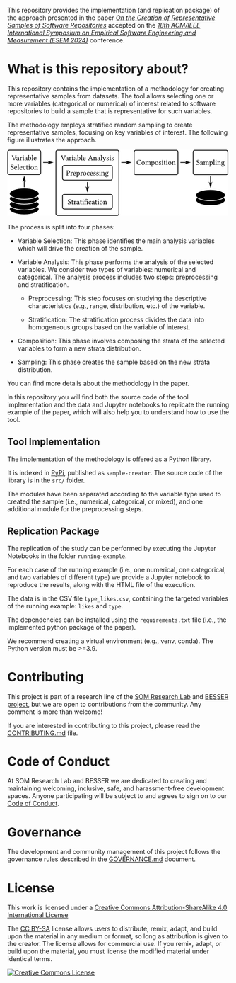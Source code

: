 This repository provides the implementation (and replication package) of the approach presented in the paper [*On the Creation of Representative Samples of Software Repositories*](https://conf.researchr.org/details/esem-2024/esem-2024-emerging-results-vision-and-reflection-papers/7/On-the-Creation-of-Representative-Samples-of-Software-Repositories) accepted on the [*18th ACM/IEEE International Symposium on Empirical Software Engineering and Measurement (ESEM 2024)*](https://conf.researchr.org/home/esem-2024) conference. 

# What is this repository about?

This repository contains the implementation of a methodology for creating representative samples from datasets.
The tool allows selecting one or more variables (categorical or numerical) of interest related to software repositories to build a sample that is representative for such variables.  

The methodology employs stratified random sampling to create representative samples, focusing on key variables of interest. The following figure illustrates the approach. 

![Approach](approach.png)

The process is split into four phases: 

* Variable Selection: This phase identifies the main analysis variables which will drive the creation of the sample.
* Variable Analysis: This phase performs the analysis of the selected variables. We consider two types of variables: numerical and categorical. The analysis process includes two steps: preprocessing and stratification. 

  * Preprocessing: This step focuses on studying the descriptive characteristics (e.g., range, distribution, etc.) of the variable. 

  * Stratification: The stratification process divides the data into homogeneous groups based on the variable of interest.

* Composition: This phase involves composing the strata of the selected variables to form a new strata distribution.

* Sampling: This phase creates the sample based on the new strata distribution.

You can find more details about the methodology in the paper.

In this repository you will find both the source code of the tool implementation and the data and Jupyter notebooks to replicate the running example of the paper, which will also help you to understand how to use the tool.

## Tool Implementation

The implementation of the methodology is offered as a Python library.

It is indexed in [PyPi](https://pypi.org/project/sample-creator/), published as `sample-creator`.
The source code of the library is in the `src/` folder.

The modules have been separated according to the variable type used to created the sample (i.e., numerical, categorical, or mixed), and one additional module for the preprocessing steps.

## Replication Package

The replication of the study can be performed by executing the Jupyter Notebooks in the folder `running-example`.

For each case of the running example (i.e., one numerical, one categorical, and two variables of different type) we provide a Jupyter notebook to reproduce the results, along with the HTML file of the execution.

The data is in the CSV file `type_likes.csv`, containing the targeted variables of the running example: `likes` and `type`.

The dependencies can be installed using the `requirements.txt` file (i.e., the implemented python package of the paper).

We recommend creating a virtual environment (e.g., venv, conda). The Python version must be >=3.9.

# Contributing

This project is part of a research line of the [SOM Research Lab](https://som-research.uoc.edu/) and [BESSER project](https://github.com/besser-pearl), but we are open to contributions from the community. Any comment is more than welcome!

If you are interested in contributing to this project, please read the [CONTRIBUTING.md](CONTRIBUTING.md) file.

# Code of Conduct

At SOM Research Lab and BESSER we are dedicated to creating and maintaining welcoming, inclusive, safe, and harassment-free development spaces. Anyone participating will be subject to and agrees to sign on to our [Code of Conduct](CODE_OF_CONDUCT.md).

# Governance

The development and community management of this project follows the governance rules described in the [GOVERNANCE.md](GOVERNANCE.md) document.

# License

This work is licensed under a <a rel="license" href="http://creativecommons.org/licenses/by-sa/4.0/">Creative Commons Attribution-ShareAlike 4.0 International License</a>

The [CC BY-SA](https://creativecommons.org/licenses/by-sa/4.0/) license allows users to distribute, remix, adapt, and build upon the material in any medium or format, so long as attribution is given to the creator. The license allows for commercial use. If you remix, adapt, or build upon the material, you must license the modified material under identical terms.

<a rel="license" href="http://creativecommons.org/licenses/by-sa/4.0/"><img alt="Creative Commons License" style="border-width:0" src="https://i.creativecommons.org/l/by-sa/4.0/88x31.png" /></a>
